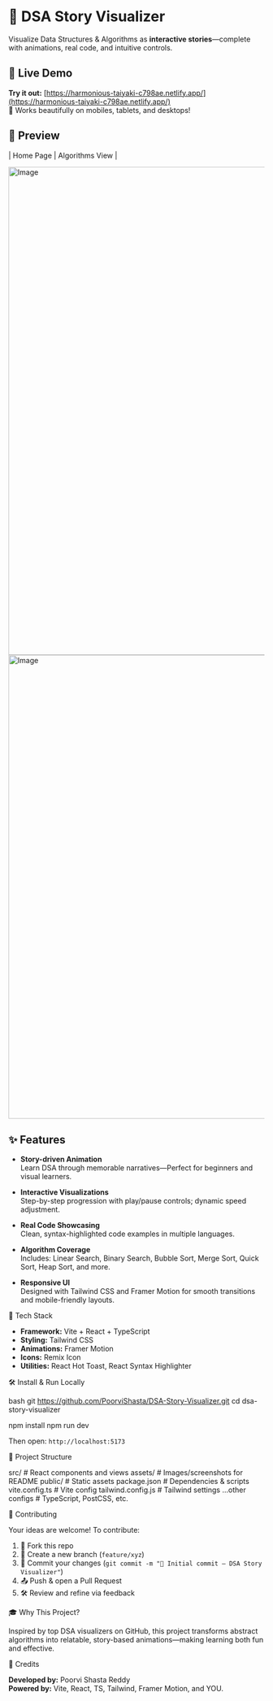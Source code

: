 # 🎯 DSA Story Visualizer

Visualize Data Structures & Algorithms as **interactive stories**—complete with animations, real code, and intuitive controls.



## 🚀 Live Demo

**Try it out:** [https://harmonious-taiyaki-c798ae.netlify.app/](https://harmonious-taiyaki-c798ae.netlify.app/)  
📱 Works beautifully on mobiles, tablets, and desktops!



## 👀 Preview

| Home Page | Algorithms View |

<img width="1909" height="961" alt="Image" src="https://github.com/user-attachments/assets/f86e06c9-20f5-40f0-b97e-8d2d3817f429" />
<img width="1911" height="913" alt="Image" src="https://github.com/user-attachments/assets/efdebb15-f3fc-4cc5-abb1-40e4b95d1242" />


## ✨ Features

- **Story-driven Animation**  
  Learn DSA through memorable narratives—Perfect for beginners and visual learners.

- **Interactive Visualizations**  
  Step-by-step progression with play/pause controls; dynamic speed adjustment.

- **Real Code Showcasing**  
  Clean, syntax-highlighted code examples in multiple languages.

- **Algorithm Coverage**  
  Includes: Linear Search, Binary Search, Bubble Sort, Merge Sort, Quick Sort, Heap Sort, and more.

- **Responsive UI**  
  Designed with Tailwind CSS and Framer Motion for smooth transitions and mobile-friendly layouts.


 🚧 Tech Stack

- **Framework:** Vite + React + TypeScript  
- **Styling:** Tailwind CSS  
- **Animations:** Framer Motion  
- **Icons:** Remix Icon  
- **Utilities:** React Hot Toast, React Syntax Highlighter


🛠️ Install & Run Locally

bash
git https://github.com/PoorviShasta/DSA-Story-Visualizer.git
cd dsa-story-visualizer

npm install
npm run dev


Then open: `http://localhost:5173`

🧭 Project Structure

src/               # React components and views
assets/            # Images/screenshots for README
public/            # Static assets
package.json       # Dependencies & scripts
vite.config.ts     # Vite config
tailwind.config.js # Tailwind settings
...other configs  # TypeScript, PostCSS, etc.

🤝 Contributing

Your ideas are welcome! To contribute:

1. 🔁 Fork this repo  
2. 🙌 Create a new branch (`feature/xyz`)  
3. 📝 Commit your changes (`git commit -m "🚀 Initial commit – DSA Story Visualizer"`)  
4. 📤 Push & open a Pull Request  
5. 🛠 Review and refine via feedback



🎓 Why This Project?

Inspired by top DSA visualizers on GitHub, this project transforms abstract algorithms into relatable, story-based animations—making learning both fun and effective.

👤 Credits

**Developed by:** Poorvi Shasta Reddy  
**Powered by:** Vite, React, TS, Tailwind, Framer Motion, and YOU.




